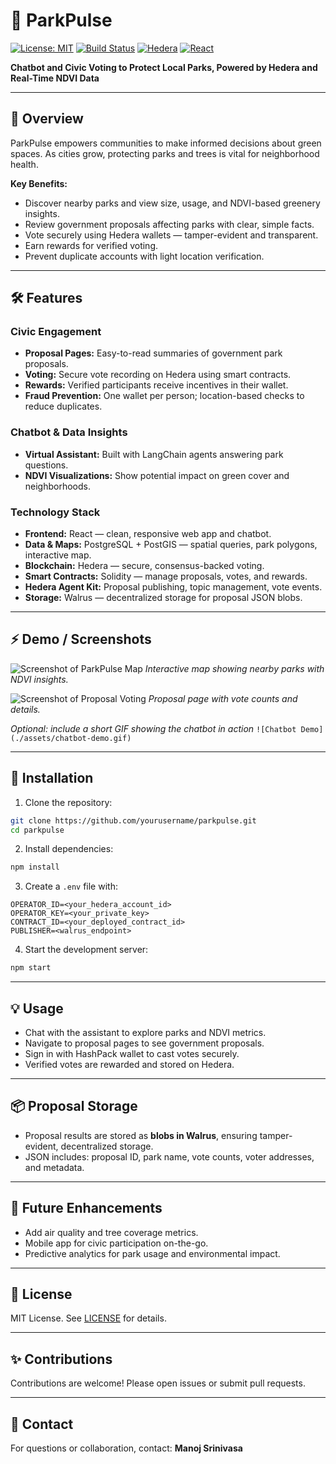 # 🌳 ParkPulse

[![License: MIT](https://img.shields.io/badge/License-MIT-green.svg)](LICENSE)
[![Build Status](https://img.shields.io/badge/Status-Active-brightgreen)]()
[![Hedera](https://img.shields.io/badge/Blockchain-Hedera-blue)]()
[![React](https://img.shields.io/badge/Frontend-React-blueviolet)]()

**Chatbot and Civic Voting to Protect Local Parks, Powered by Hedera and Real-Time NDVI Data**

---

## 🎯 Overview

ParkPulse empowers communities to make informed decisions about green spaces.
As cities grow, protecting parks and trees is vital for neighborhood health.

**Key Benefits:**

* Discover nearby parks and view size, usage, and NDVI-based greenery insights.
* Review government proposals affecting parks with clear, simple facts.
* Vote securely using Hedera wallets — tamper-evident and transparent.
* Earn rewards for verified voting.
* Prevent duplicate accounts with light location verification.

---

## 🛠 Features

### Civic Engagement

* **Proposal Pages:** Easy-to-read summaries of government park proposals.
* **Voting:** Secure vote recording on Hedera using smart contracts.
* **Rewards:** Verified participants receive incentives in their wallet.
* **Fraud Prevention:** One wallet per person; location-based checks to reduce duplicates.

### Chatbot & Data Insights

* **Virtual Assistant:** Built with LangChain agents answering park questions.
* **NDVI Visualizations:** Show potential impact on green cover and neighborhoods.

### Technology Stack

* **Frontend:** React — clean, responsive web app and chatbot.
* **Data & Maps:** PostgreSQL + PostGIS — spatial queries, park polygons, interactive map.
* **Blockchain:** Hedera — secure, consensus-backed voting.
* **Smart Contracts:** Solidity — manage proposals, votes, and rewards.
* **Hedera Agent Kit:** Proposal publishing, topic management, vote events.
* **Storage:** Walrus — decentralized storage for proposal JSON blobs.

---

## ⚡ Demo / Screenshots

![Screenshot of ParkPulse Map](./assets/map-screenshot.png)
*Interactive map showing nearby parks with NDVI insights.*

![Screenshot of Proposal Voting](./assets/proposal-vote.png)
*Proposal page with vote counts and details.*

*Optional: include a short GIF showing the chatbot in action*
`![Chatbot Demo](./assets/chatbot-demo.gif)`

---

## 🚀 Installation

1. Clone the repository:

```bash
git clone https://github.com/yourusername/parkpulse.git
cd parkpulse
```

2. Install dependencies:

```bash
npm install
```

3. Create a `.env` file with:

```text
OPERATOR_ID=<your_hedera_account_id>
OPERATOR_KEY=<your_private_key>
CONTRACT_ID=<your_deployed_contract_id>
PUBLISHER=<walrus_endpoint>
```

4. Start the development server:

```bash
npm start
```

---

## 💡 Usage

* Chat with the assistant to explore parks and NDVI metrics.
* Navigate to proposal pages to see government proposals.
* Sign in with HashPack wallet to cast votes securely.
* Verified votes are rewarded and stored on Hedera.

---

## 📦 Proposal Storage

* Proposal results are stored as **blobs in Walrus**, ensuring tamper-evident, decentralized storage.
* JSON includes: proposal ID, park name, vote counts, voter addresses, and metadata.

---

## 🔮 Future Enhancements

* Add air quality and tree coverage metrics.
* Mobile app for civic participation on-the-go.
* Predictive analytics for park usage and environmental impact.

---

## 📜 License

MIT License. See [LICENSE](LICENSE) for details.

---

## ✨ Contributions

Contributions are welcome! Please open issues or submit pull requests.

---

## 🤝 Contact

For questions or collaboration, contact: **Manoj Srinivasa**
